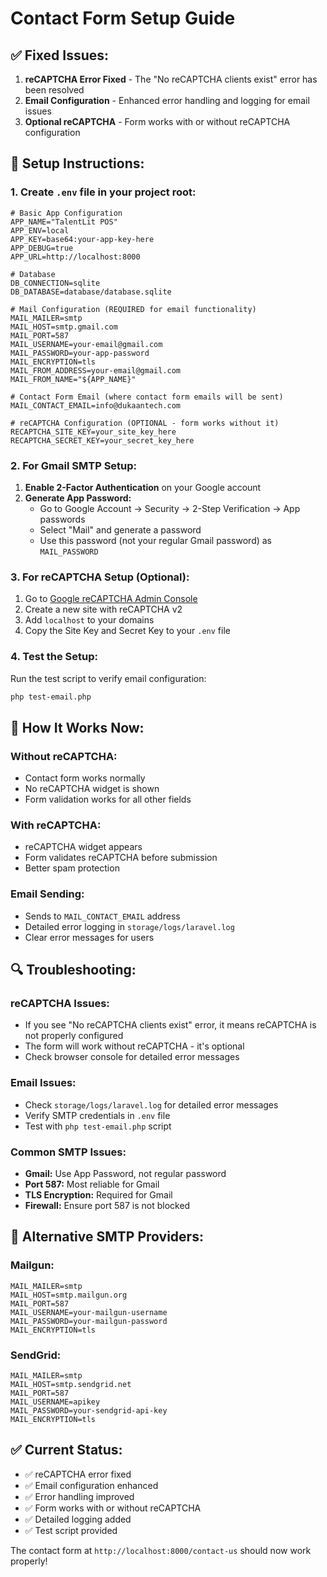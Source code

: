 # Contact Form Setup Guide

## ✅ **Fixed Issues:**

1. **reCAPTCHA Error Fixed** - The "No reCAPTCHA clients exist" error has been resolved
2. **Email Configuration** - Enhanced error handling and logging for email issues
3. **Optional reCAPTCHA** - Form works with or without reCAPTCHA configuration

## 🔧 **Setup Instructions:**

### 1. **Create `.env` file** in your project root:

```env
# Basic App Configuration
APP_NAME="TalentLit POS"
APP_ENV=local
APP_KEY=base64:your-app-key-here
APP_DEBUG=true
APP_URL=http://localhost:8000

# Database
DB_CONNECTION=sqlite
DB_DATABASE=database/database.sqlite

# Mail Configuration (REQUIRED for email functionality)
MAIL_MAILER=smtp
MAIL_HOST=smtp.gmail.com
MAIL_PORT=587
MAIL_USERNAME=your-email@gmail.com
MAIL_PASSWORD=your-app-password
MAIL_ENCRYPTION=tls
MAIL_FROM_ADDRESS=your-email@gmail.com
MAIL_FROM_NAME="${APP_NAME}"

# Contact Form Email (where contact form emails will be sent)
MAIL_CONTACT_EMAIL=info@dukaantech.com

# reCAPTCHA Configuration (OPTIONAL - form works without it)
RECAPTCHA_SITE_KEY=your_site_key_here
RECAPTCHA_SECRET_KEY=your_secret_key_here
```

### 2. **For Gmail SMTP Setup:**

1. **Enable 2-Factor Authentication** on your Google account
2. **Generate App Password:**
   - Go to Google Account → Security → 2-Step Verification → App passwords
   - Select "Mail" and generate a password
   - Use this password (not your regular Gmail password) as `MAIL_PASSWORD`

### 3. **For reCAPTCHA Setup (Optional):**

1. Go to [Google reCAPTCHA Admin Console](https://www.google.com/recaptcha/admin)
2. Create a new site with reCAPTCHA v2
3. Add `localhost` to your domains
4. Copy the Site Key and Secret Key to your `.env` file

### 4. **Test the Setup:**

Run the test script to verify email configuration:
```bash
php test-email.php
```

## 🚀 **How It Works Now:**

### **Without reCAPTCHA:**
- Contact form works normally
- No reCAPTCHA widget is shown
- Form validation works for all other fields

### **With reCAPTCHA:**
- reCAPTCHA widget appears
- Form validates reCAPTCHA before submission
- Better spam protection

### **Email Sending:**
- Sends to `MAIL_CONTACT_EMAIL` address
- Detailed error logging in `storage/logs/laravel.log`
- Clear error messages for users

## 🔍 **Troubleshooting:**

### **reCAPTCHA Issues:**
- If you see "No reCAPTCHA clients exist" error, it means reCAPTCHA is not properly configured
- The form will work without reCAPTCHA - it's optional
- Check browser console for detailed error messages

### **Email Issues:**
- Check `storage/logs/laravel.log` for detailed error messages
- Verify SMTP credentials in `.env` file
- Test with `php test-email.php` script

### **Common SMTP Issues:**
- **Gmail:** Use App Password, not regular password
- **Port 587:** Most reliable for Gmail
- **TLS Encryption:** Required for Gmail
- **Firewall:** Ensure port 587 is not blocked

## 📧 **Alternative SMTP Providers:**

### **Mailgun:**
```env
MAIL_MAILER=smtp
MAIL_HOST=smtp.mailgun.org
MAIL_PORT=587
MAIL_USERNAME=your-mailgun-username
MAIL_PASSWORD=your-mailgun-password
MAIL_ENCRYPTION=tls
```

### **SendGrid:**
```env
MAIL_MAILER=smtp
MAIL_HOST=smtp.sendgrid.net
MAIL_PORT=587
MAIL_USERNAME=apikey
MAIL_PASSWORD=your-sendgrid-api-key
MAIL_ENCRYPTION=tls
```

## ✅ **Current Status:**

- ✅ reCAPTCHA error fixed
- ✅ Email configuration enhanced
- ✅ Error handling improved
- ✅ Form works with or without reCAPTCHA
- ✅ Detailed logging added
- ✅ Test script provided

The contact form at `http://localhost:8000/contact-us` should now work properly!
